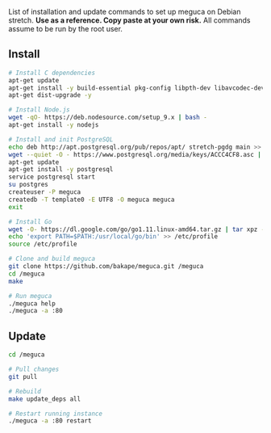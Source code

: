 List of installation and update commands to set up meguca on Debian stretch.
__Use as a reference. Copy paste at your own risk.__
All commands assume to be run by the root user.

## Install

```bash
# Install C dependencies
apt-get update
apt-get install -y build-essential pkg-config libpth-dev libavcodec-dev libavutil-dev libavformat-dev libswscale-dev libgraphicsmagick1-dev ghostscript libopencv-dev git
apt-get dist-upgrade -y

# Install Node.js
wget -qO- https://deb.nodesource.com/setup_9.x | bash -
apt-get install -y nodejs

# Install and init PostgreSQL
echo deb http://apt.postgresql.org/pub/repos/apt/ stretch-pgdg main >> /etc/apt/sources.list.d/pgdg.list
wget --quiet -O - https://www.postgresql.org/media/keys/ACCC4CF8.asc | apt-key add -
apt-get update
apt-get install -y postgresql
service postgresql start
su postgres
createuser -P meguca
createdb -T template0 -E UTF8 -O meguca meguca
exit

# Install Go
wget -O- https://dl.google.com/go/go1.11.linux-amd64.tar.gz | tar xpz -C /usr/local
echo 'export PATH=$PATH:/usr/local/go/bin' >> /etc/profile
source /etc/profile

# Clone and build meguca
git clone https://github.com/bakape/meguca.git /meguca
cd /meguca
make

# Run meguca
./meguca help
./meguca -a :80
```

## Update

```bash
cd /meguca

# Pull changes
git pull

# Rebuild
make update_deps all

# Restart running instance
./meguca -a :80 restart
```
